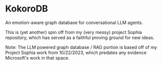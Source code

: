 # KokoroDB
An emotion-aware graph database for conversational LLM agents.

This is (yet another) spin off from my (very messy) project Sophia repository, which has served as a faithful proving ground for new ideas.

Note: The LLM powered graph database / RAG portion is based off of my Project Sophia work from 10/22/2023, which predates any evidence Microsoft's work in that space.
